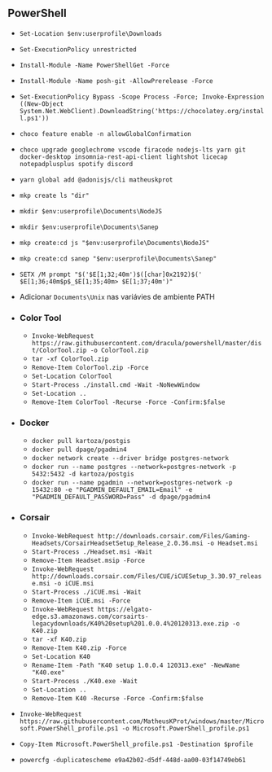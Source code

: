 ## PowerShell
- `Set-Location $env:userprofile\Downloads`
- `Set-ExecutionPolicy unrestricted`
- `Install-Module -Name PowerShellGet -Force`
- `Install-Module -Name posh-git -AllowPrerelease -Force`

- `Set-ExecutionPolicy Bypass -Scope Process -Force; Invoke-Expression ((New-Object System.Net.WebClient).DownloadString('https://chocolatey.org/install.ps1'))`
- `choco feature enable -n allowGlobalConfirmation`
- `choco upgrade googlechrome vscode firacode nodejs-lts yarn git docker-desktop insomnia-rest-api-client lightshot licecap notepadplusplus spotify discord`

- `yarn global add @adonisjs/cli matheuskprot`

- `mkp create ls "dir"`
- `mkdir $env:userprofile\Documents\NodeJS`
- `mkdir $env:userprofile\Documents\Sanep`
- `mkp create:cd js "$env:userprofile\Documents\NodeJS"`
- `mkp create:cd sanep "$env:userprofile\Documents\Sanep"`

- `SETX /M prompt "$('$E[1;32;40m')$([char]0x2192)$(' $E[1;36;40m$p$_$E[1;35;40m> $E[1;37;40m')"`
- Adicionar `Documents\Unix` nas variávies de ambiente PATH

- ### Color Tool
  - `Invoke-WebRequest https://raw.githubusercontent.com/dracula/powershell/master/dist/ColorTool.zip -o ColorTool.zip`
  - `tar -xf ColorTool.zip`
  - `Remove-Item ColorTool.zip -Force`
  - `Set-Location ColorTool`
  - `Start-Process ./install.cmd -Wait -NoNewWindow`
  - `Set-Location ..`
  - `Remove-Item ColorTool -Recurse -Force -Confirm:$false`

- ### Docker
  - `docker pull kartoza/postgis`
  - `docker pull dpage/pgadmin4`
  - `docker network create --driver bridge postgres-network`
  - `docker run --name postgres --network=postgres-network -p 5432:5432 -d kartoza/postgis`
  - `docker run --name pgadmin --network=postgres-network -p 15432:80 -e "PGADMIN_DEFAULT_EMAIL=Email" -e "PGADMIN_DEFAULT_PASSWORD=Pass" -d dpage/pgadmin4`

- ### Corsair
  - `Invoke-WebRequest http://downloads.corsair.com/Files/Gaming-Headsets/CorsairHeadsetSetup_Release_2.0.36.msi -o Headset.msi`
  - `Start-Process ./Headset.msi -Wait`
  - `Remove-Item Headset.msip -Force`
  - `Invoke-WebRequest http://downloads.corsair.com/Files/CUE/iCUESetup_3.30.97_release.msi -o iCUE.msi`
  - `Start-Process ./iCUE.msi -Wait`
  - `Remove-Item iCUE.msi -Force`
  - `Invoke-WebRequest https://elgato-edge.s3.amazonaws.com/corsairts-legacydownloads/K40%20setup%201.0.0.4%20120313.exe.zip -o K40.zip`
  - `tar -xf K40.zip`
  - `Remove-Item K40.zip -Force`
  - `Set-Location K40`
  - `Rename-Item -Path "K40 setup 1.0.0.4 120313.exe" -NewName "K40.exe"`
  - `Start-Process ./K40.exe -Wait`
  - `Set-Location ..`
  - `Remove-Item K40 -Recurse -Force -Confirm:$false`

- `Invoke-WebRequest https://raw.githubusercontent.com/MatheusKProt/windows/master/Microsoft.PowerShell_profile.ps1 -o Microsoft.PowerShell_profile.ps1`
- `Copy-Item Microsoft.PowerShell_profile.ps1 -Destination $profile`
- `powercfg -duplicatescheme e9a42b02-d5df-448d-aa00-03f14749eb61`
